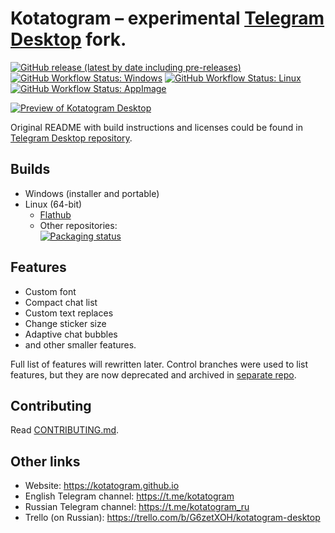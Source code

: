 # Kotatogram – experimental [Telegram Desktop][telegram_desktop] fork.

[![GitHub release (latest by date including pre-releases)](https://badgen.net/github/release/kotatogram/kotatogram-desktop?label=Latest%20release)][releases]
[![GitHub Workflow Status: Windows](https://github.com/kotatogram/kotatogram-desktop/workflows/Windows./badge.svg?event=push)][actions]
[![GitHub Workflow Status: Linux](https://github.com/kotatogram/kotatogram-desktop/workflows/Linux./badge.svg?event=push)][actions]
[![GitHub Workflow Status: AppImage](https://github.com/kotatogram/kotatogram-desktop/workflows/AppImage./badge.svg?event=push)][actions]

[![Preview of Kotatogram Desktop][preview_image]][preview_image_url]

Original README with build instructions and licenses could be found in [Telegram Desktop repository][telegram_desktop_readme].

## Builds
* Windows (installer and portable)
* Linux (64-bit)
  * [Flathub][flatpak]
  * Other repositories:<br>[![Packaging status](https://repology.org/badge/vertical-allrepos/kotatogram-desktop.svg)][repology]

## Features
* Custom font
* Compact chat list
* Custom text replaces
* Change sticker size
* Adaptive chat bubbles
* and other smaller features.

Full list of features will rewritten later. Control branches were used to list features, but they are now deprecated and archived in [separate repo][archive].

## Contributing
Read [CONTRIBUTING.md][contributing].

## Other links
* Website: https://kotatogram.github.io
* English Telegram channel: https://t.me/kotatogram
* Russian Telegram channel: https://t.me/kotatogram_ru
* Trello (on Russian): https://trello.com/b/G6zetXOH/kotatogram-desktop

[//]: # (LINKS)
[telegram_desktop]: https://desktop.telegram.org
[releases]: https://github.com/kotatogram/kotatogram-desktop/releases
[actions]: https://github.com/kotatogram/kotatogram-desktop/actions
[telegram_desktop_readme]: https://github.com/telegramdesktop/tdesktop/blob/dev/README.md
[repology]: https://repology.org/project/kotatogram-desktop/versions
[flatpak]: https://flathub.org/apps/details/io.github.kotatogram
[changelog]: https://github.com/kotatogram/kotatogram-desktop/blob/dev/kotatogram_changes.txt
[preview_image]: https://github.com/kotatogram/kotatogram-desktop/blob/dev/docs/assets/ktg_preview.png "Preview of Kotatogram Desktop"
[preview_image_url]: https://github.com/kotatogram/kotatogram-desktop/blob/dev/docs/assets/ktg_preview.png
[contributing]: https://github.com/kotatogram/kotatogram-desktop/blob/dev/.github/CONTRIBUTING.md
[archive]: https://github.com/kotatogram/kotatogram-archived
